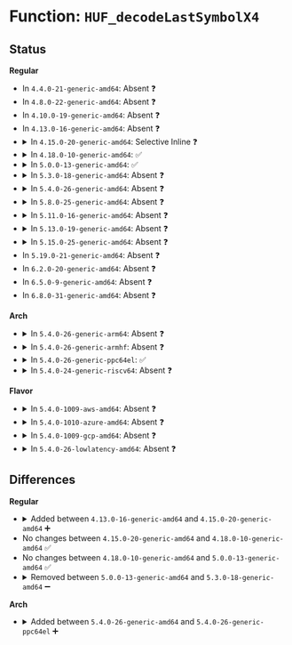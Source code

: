 # Function: <code>HUF_decodeLastSymbolX4</code>

## Status
<b>Regular</b>
<ul>
<li>
In <code>4.4.0-21-generic-amd64</code>: Absent ❓
</li>
<li>
In <code>4.8.0-22-generic-amd64</code>: Absent ❓
</li>
<li>
In <code>4.10.0-19-generic-amd64</code>: Absent ❓
</li>
<li>
In <code>4.13.0-16-generic-amd64</code>: Absent ❓
</li>
<li>
<details>
<summary>In <code>4.15.0-20-generic-amd64</code>: Selective Inline ❓</summary>

```c
U32 HUF_decodeLastSymbolX4(void * op, BIT_DStream_t * DStream, const HUF_DEltX4 * dt, const U32 dtLog)
```

```json
{
  "name": "HUF_decodeLastSymbolX4",
  "collision_type": "Unique Static",
  "inline_type": "Selective",
  "funcs": [
    {
      "addr": 18446744071583743076,
      "name": "HUF_decodeLastSymbolX4",
      "external": false,
      "loc": "lib/zstd/huf_decompress.c:603",
      "file": "lib/zstd/huf_decompress.c",
      "inline": "not declared, inlined",
      "caller_inline": [
        "lib/zstd/huf_decompress.c:HUF_decompress1X4_usingDTable_internal"
      ],
      "caller_func": []
    }
  ],
  "symbols": [
    {
      "addr": 18446744071583740560,
      "name": "HUF_decodeLastSymbolX4",
      "section": ".text",
      "bind": "STB_LOCAL",
      "size": 96
    }
  ]
}
```
</details>
</li>
<li>
<details>
<summary>In <code>4.18.0-10-generic-amd64</code>: ✅</summary>

```c
U32 HUF_decodeLastSymbolX4(void * op, BIT_DStream_t * DStream, const HUF_DEltX4 * dt, const U32 dtLog)
```

```json
{
  "name": "HUF_decodeLastSymbolX4",
  "collision_type": "Unique Static",
  "inline_type": "No",
  "funcs": [
    {
      "addr": 18446744071583958384,
      "name": "HUF_decodeLastSymbolX4",
      "external": false,
      "loc": "lib/zstd/huf_decompress.c:603",
      "file": "lib/zstd/huf_decompress.c",
      "inline": "seen, unknown",
      "caller_inline": [],
      "caller_func": [
        "lib/zstd/huf_decompress.c:HUF_decompress1X4_usingDTable_internal"
      ]
    }
  ],
  "symbols": [
    {
      "addr": 18446744071583958384,
      "name": "HUF_decodeLastSymbolX4",
      "section": ".text",
      "bind": "STB_LOCAL",
      "size": 89
    }
  ]
}
```
</details>
</li>
<li>
<details>
<summary>In <code>5.0.0-13-generic-amd64</code>: ✅</summary>

```c
U32 HUF_decodeLastSymbolX4(void * op, BIT_DStream_t * DStream, const HUF_DEltX4 * dt, const U32 dtLog)
```

```json
{
  "name": "HUF_decodeLastSymbolX4",
  "collision_type": "Unique Static",
  "inline_type": "No",
  "funcs": [
    {
      "addr": 18446744071584039616,
      "name": "HUF_decodeLastSymbolX4",
      "external": false,
      "loc": "lib/zstd/huf_decompress.c:603",
      "file": "lib/zstd/huf_decompress.c",
      "inline": "seen, unknown",
      "caller_inline": [],
      "caller_func": [
        "lib/zstd/huf_decompress.c:HUF_decompress1X4_usingDTable_internal"
      ]
    }
  ],
  "symbols": [
    {
      "addr": 18446744071584039616,
      "name": "HUF_decodeLastSymbolX4",
      "section": ".text",
      "bind": "STB_LOCAL",
      "size": 89
    }
  ]
}
```
</details>
</li>
<li>
<details>
<summary>In <code>5.3.0-18-generic-amd64</code>: Absent ❓</summary>

```json
{
  "name": "HUF_decodeLastSymbolX4",
  "collision_type": "Unique Static",
  "inline_type": "Full",
  "funcs": [
    {
      "addr": 18446744071584226539,
      "name": "HUF_decodeLastSymbolX4",
      "external": false,
      "loc": "lib/zstd/huf_decompress.c:603",
      "file": "lib/zstd/huf_decompress.c",
      "inline": "not declared, inlined",
      "caller_inline": [
        "lib/zstd/huf_decompress.c:HUF_decompress1X4_usingDTable_internal"
      ],
      "caller_func": []
    }
  ],
  "symbols": []
}
```
</details>
</li>
<li>
<details>
<summary>In <code>5.4.0-26-generic-amd64</code>: Absent ❓</summary>

```json
{
  "name": "HUF_decodeLastSymbolX4",
  "collision_type": "Unique Static",
  "inline_type": "Full",
  "funcs": [
    {
      "addr": 18446744071584361339,
      "name": "HUF_decodeLastSymbolX4",
      "external": false,
      "loc": "lib/zstd/huf_decompress.c:603",
      "file": "lib/zstd/huf_decompress.c",
      "inline": "not declared, inlined",
      "caller_inline": [
        "lib/zstd/huf_decompress.c:HUF_decompress1X4_usingDTable_internal"
      ],
      "caller_func": []
    }
  ],
  "symbols": []
}
```
</details>
</li>
<li>
<details>
<summary>In <code>5.8.0-25-generic-amd64</code>: Absent ❓</summary>

```json
{
  "name": "HUF_decodeLastSymbolX4",
  "collision_type": "Unique Static",
  "inline_type": "Full",
  "funcs": [
    {
      "addr": 18446744071584932974,
      "name": "HUF_decodeLastSymbolX4",
      "external": false,
      "loc": "lib/zstd/huf_decompress.c:603",
      "file": "lib/zstd/huf_decompress.c",
      "inline": "not declared, inlined",
      "caller_inline": [
        "lib/zstd/huf_decompress.c:HUF_decompress1X4_usingDTable_internal"
      ],
      "caller_func": []
    }
  ],
  "symbols": []
}
```
</details>
</li>
<li>
<details>
<summary>In <code>5.11.0-16-generic-amd64</code>: Absent ❓</summary>

```json
{
  "name": "HUF_decodeLastSymbolX4",
  "collision_type": "Unique Static",
  "inline_type": "Full",
  "funcs": [
    {
      "addr": 18446744071585054787,
      "name": "HUF_decodeLastSymbolX4",
      "external": false,
      "loc": "lib/zstd/huf_decompress.c:603",
      "file": "lib/zstd/huf_decompress.c",
      "inline": "not declared, inlined",
      "caller_inline": [
        "lib/zstd/huf_decompress.c:HUF_decompress1X4_usingDTable_internal"
      ],
      "caller_func": []
    }
  ],
  "symbols": []
}
```
</details>
</li>
<li>
<details>
<summary>In <code>5.13.0-19-generic-amd64</code>: Absent ❓</summary>

```json
{
  "name": "HUF_decodeLastSymbolX4",
  "collision_type": "Unique Static",
  "inline_type": "Full",
  "funcs": [
    {
      "addr": 18446744071584930343,
      "name": "HUF_decodeLastSymbolX4",
      "external": false,
      "loc": "lib/zstd/huf_decompress.c:603",
      "file": "lib/zstd/huf_decompress.c",
      "inline": "not declared, inlined",
      "caller_inline": [
        "lib/zstd/huf_decompress.c:HUF_decompress1X4_usingDTable_internal"
      ],
      "caller_func": []
    }
  ],
  "symbols": []
}
```
</details>
</li>
<li>
<details>
<summary>In <code>5.15.0-25-generic-amd64</code>: Absent ❓</summary>

```json
{
  "name": "HUF_decodeLastSymbolX4",
  "collision_type": "Unique Static",
  "inline_type": "Full",
  "funcs": [
    {
      "addr": 18446744071585366135,
      "name": "HUF_decodeLastSymbolX4",
      "external": false,
      "loc": "lib/zstd/huf_decompress.c:603",
      "file": "lib/zstd/huf_decompress.c",
      "inline": "not declared, inlined",
      "caller_inline": [
        "lib/zstd/huf_decompress.c:HUF_decompress1X4_usingDTable_internal"
      ],
      "caller_func": []
    }
  ],
  "symbols": []
}
```
</details>
</li>
<li>
In <code>5.19.0-21-generic-amd64</code>: Absent ❓
</li>
<li>
In <code>6.2.0-20-generic-amd64</code>: Absent ❓
</li>
<li>
In <code>6.5.0-9-generic-amd64</code>: Absent ❓
</li>
<li>
In <code>6.8.0-31-generic-amd64</code>: Absent ❓
</li>
</ul>
<b>Arch</b>
<ul>
<li>
<details>
<summary>In <code>5.4.0-26-generic-arm64</code>: Absent ❓</summary>

```json
{
  "name": "HUF_decodeLastSymbolX4",
  "collision_type": "Unique Static",
  "inline_type": "Full",
  "funcs": [
    {
      "addr": 18446603336496249676,
      "name": "HUF_decodeLastSymbolX4",
      "external": false,
      "loc": "lib/zstd/huf_decompress.c:603",
      "file": "lib/zstd/huf_decompress.c",
      "inline": "not declared, inlined",
      "caller_inline": [
        "lib/zstd/huf_decompress.c:HUF_decompress1X4_usingDTable_internal"
      ],
      "caller_func": []
    }
  ],
  "symbols": []
}
```
</details>
</li>
<li>
<details>
<summary>In <code>5.4.0-26-generic-armhf</code>: Absent ❓</summary>

```json
{
  "name": "HUF_decodeLastSymbolX4",
  "collision_type": "Unique Static",
  "inline_type": "Full",
  "funcs": [
    {
      "addr": 3229593304,
      "name": "HUF_decodeLastSymbolX4",
      "external": false,
      "loc": "lib/zstd/huf_decompress.c:603",
      "file": "lib/zstd/huf_decompress.c",
      "inline": "not declared, inlined",
      "caller_inline": [
        "lib/zstd/huf_decompress.c:HUF_decompress1X4_usingDTable_internal"
      ],
      "caller_func": []
    }
  ],
  "symbols": []
}
```
</details>
</li>
<li>
<details>
<summary>In <code>5.4.0-26-generic-ppc64el</code>: ✅</summary>

```c
U32 HUF_decodeLastSymbolX4(void * op, BIT_DStream_t * DStream, const HUF_DEltX4 * dt, const U32 dtLog)
```

```json
{
  "name": "HUF_decodeLastSymbolX4",
  "collision_type": "Unique Static",
  "inline_type": "No",
  "funcs": [
    {
      "addr": 13835058055290541776,
      "name": "HUF_decodeLastSymbolX4",
      "external": false,
      "loc": "lib/zstd/huf_decompress.c:603",
      "file": "lib/zstd/huf_decompress.c",
      "inline": "seen, unknown",
      "caller_inline": [],
      "caller_func": [
        "lib/zstd/huf_decompress.c:HUF_decompress1X4_usingDTable_internal"
      ]
    }
  ],
  "symbols": [
    {
      "addr": 13835058055290541776,
      "name": "HUF_decodeLastSymbolX4",
      "section": ".text",
      "bind": "STB_LOCAL",
      "size": 136
    }
  ]
}
```
</details>
</li>
<li>
<details>
<summary>In <code>5.4.0-24-generic-riscv64</code>: Absent ❓</summary>

```json
{
  "name": "HUF_decodeLastSymbolX4",
  "collision_type": "Unique Static",
  "inline_type": "Full",
  "funcs": [
    {
      "addr": 18446743936275300670,
      "name": "HUF_decodeLastSymbolX4",
      "external": false,
      "loc": "lib/zstd/huf_decompress.c:603",
      "file": "lib/zstd/huf_decompress.c",
      "inline": "not declared, inlined",
      "caller_inline": [
        "lib/zstd/huf_decompress.c:HUF_decompress1X4_usingDTable_internal"
      ],
      "caller_func": []
    }
  ],
  "symbols": []
}
```
</details>
</li>
</ul>
<b>Flavor</b>
<ul>
<li>
<details>
<summary>In <code>5.4.0-1009-aws-amd64</code>: Absent ❓</summary>

```json
{
  "name": "HUF_decodeLastSymbolX4",
  "collision_type": "Unique Static",
  "inline_type": "Full",
  "funcs": [
    {
      "addr": 18446744071584330075,
      "name": "HUF_decodeLastSymbolX4",
      "external": false,
      "loc": "lib/zstd/huf_decompress.c:603",
      "file": "lib/zstd/huf_decompress.c",
      "inline": "not declared, inlined",
      "caller_inline": [
        "lib/zstd/huf_decompress.c:HUF_decompress1X4_usingDTable_internal"
      ],
      "caller_func": []
    }
  ],
  "symbols": []
}
```
</details>
</li>
<li>
<details>
<summary>In <code>5.4.0-1010-azure-amd64</code>: Absent ❓</summary>

```json
{
  "name": "HUF_decodeLastSymbolX4",
  "collision_type": "Unique Static",
  "inline_type": "Full",
  "funcs": [
    {
      "addr": 18446744071584265275,
      "name": "HUF_decodeLastSymbolX4",
      "external": false,
      "loc": "lib/zstd/huf_decompress.c:603",
      "file": "lib/zstd/huf_decompress.c",
      "inline": "not declared, inlined",
      "caller_inline": [
        "lib/zstd/huf_decompress.c:HUF_decompress1X4_usingDTable_internal"
      ],
      "caller_func": []
    }
  ],
  "symbols": []
}
```
</details>
</li>
<li>
<details>
<summary>In <code>5.4.0-1009-gcp-amd64</code>: Absent ❓</summary>

```json
{
  "name": "HUF_decodeLastSymbolX4",
  "collision_type": "Unique Static",
  "inline_type": "Full",
  "funcs": [
    {
      "addr": 18446744071584312987,
      "name": "HUF_decodeLastSymbolX4",
      "external": false,
      "loc": "lib/zstd/huf_decompress.c:603",
      "file": "lib/zstd/huf_decompress.c",
      "inline": "not declared, inlined",
      "caller_inline": [
        "lib/zstd/huf_decompress.c:HUF_decompress1X4_usingDTable_internal"
      ],
      "caller_func": []
    }
  ],
  "symbols": []
}
```
</details>
</li>
<li>
<details>
<summary>In <code>5.4.0-26-lowlatency-amd64</code>: Absent ❓</summary>

```json
{
  "name": "HUF_decodeLastSymbolX4",
  "collision_type": "Unique Static",
  "inline_type": "Full",
  "funcs": [
    {
      "addr": 18446744071584419019,
      "name": "HUF_decodeLastSymbolX4",
      "external": false,
      "loc": "lib/zstd/huf_decompress.c:603",
      "file": "lib/zstd/huf_decompress.c",
      "inline": "not declared, inlined",
      "caller_inline": [
        "lib/zstd/huf_decompress.c:HUF_decompress1X4_usingDTable_internal"
      ],
      "caller_func": []
    }
  ],
  "symbols": []
}
```
</details>
</li>
</ul>

## Differences
<b>Regular</b>
<ul>
<li>
<details>
<summary>Added between <code>4.13.0-16-generic-amd64</code> and <code>4.15.0-20-generic-amd64</code> ➕</summary>

```c
U32 HUF_decodeLastSymbolX4(void * op, BIT_DStream_t * DStream, const HUF_DEltX4 * dt, const U32 dtLog)
```
</details>
</li>
<li>
No changes between <code>4.15.0-20-generic-amd64</code> and <code>4.18.0-10-generic-amd64</code> ✅
</li>
<li>
No changes between <code>4.18.0-10-generic-amd64</code> and <code>5.0.0-13-generic-amd64</code> ✅
</li>
<li>
<details>
<summary>Removed between <code>5.0.0-13-generic-amd64</code> and <code>5.3.0-18-generic-amd64</code> ➖</summary>

```c
U32 HUF_decodeLastSymbolX4(void * op, BIT_DStream_t * DStream, const HUF_DEltX4 * dt, const U32 dtLog)
```
</details>
</li>
</ul>
<b>Arch</b>
<ul>
<li>
<details>
<summary>Added between <code>5.4.0-26-generic-amd64</code> and <code>5.4.0-26-generic-ppc64el</code> ➕</summary>

```c
U32 HUF_decodeLastSymbolX4(void * op, BIT_DStream_t * DStream, const HUF_DEltX4 * dt, const U32 dtLog)
```
</details>
</li>
</ul>
